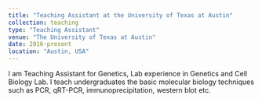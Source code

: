 ```yaml
---
title: "Teaching Assistant at the University of Texas at Austin"
collection: teaching
type: "Teaching Assistant"
venue: "The University of Texas at Austin"
date: 2016-present
location: "Austin, USA"
---
```


I am Teaching Assistant for Genetics, Lab experience in Genetics and Cell Biology Lab. 
I teach undergraduates the basic molecular biology techniques such as PCR, qRT-PCR, immunoprecipitation, western blot etc. 
